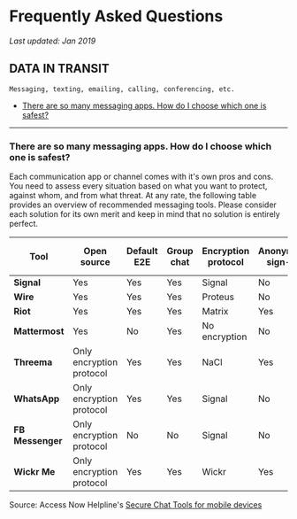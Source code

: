 # Frequently Asked Questions

*Last updated: Jan 2019*

## **DATA IN TRANSIT**

    Messaging, texting, emailing, calling, conferencing, etc.

* [There are so many messaging apps. How do I choose which one is safest?](#there-are-so-many-messaging-apps-how-do-i-choose-which-one-is-safest)

* * *

### There are so many messaging apps. How do I choose which one is safest?

Each communication app or channel comes with it's own pros and cons. You need to assess every situation based on what you want to protect, against whom, and from what threat.
At any rate, the following table provides an overview of recommended messaging tools. Please consider each solution for its own merit and keep in mind that no solution is entirely perfect.

| **Tool** | **Open source** | **Default E2E** | **Group chat** |**Encryption protocol** | **Anonymous sign-up** | **Email sign-up** | **Phone sign-up** | **Self-destructing messages** | **Remote message deletion** | **Metadata Collection** | **Paid** | **Jurisdiction** | **Self-hosted** | **Usability** |
|------|------|------|------|------|------|------|------|------|------|------|------|------|------|------|
| **Signal** | Yes | Yes | Yes | Signal | No | No | Yes | Yes | No | No | No | USA | No | Good |
| **Wire** | Yes | Yes | Yes | Proteus | No | Yes | Yes | Yes | Yes | Yes | Freemium | Switzerland | No | Good |
| **Riot** | Yes | Yes | Yes | Matrix | Yes | Yes | Yes | No | No | Yes | No | - | Yes | Medium |
| **Mattermost** | Yes | No | Yes | No encryption | No | Yes | No | No | Yes | No | No | - | Yes | Good |
| **Threema** | Only encryption protocol | Yes | Yes | NaCl | Yes | No | No | No | No | No | No | Switzerland | No | Good |
| **WhatsApp** | Only encryption protocol | Yes | Yes | Signal | No | No | Yes | Yes | Yes | Yes | No | USA | No | Good |
| **FB Messenger** | Only encryption protocol | No | No | Signal | No | Yes | No | Yes | No | Yes | No | USA | No | Good |
| **Wickr Me** | Only encryption protocol | Yes | Yes | Wickr | Yes | No | No | Yes | Yes | No | No | USA | No | Good |

Source: Access Now Helpline's [Secure Chat Tools for mobile devices](https://accessnowhelpline.gitlab.io/community-documentation/141-Secure_Chat_Mobile.html)
